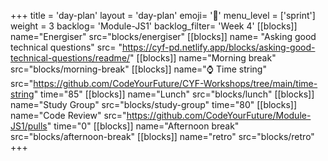 +++
title = 'day-plan'
layout = 'day-plan'
emoji= '📝'
menu_level = ['sprint']
weight = 3
backlog= 'Module-JS1'
backlog_filter= 'Week 4'
[[blocks]]
name="Energiser"
src="blocks/energiser"
[[blocks]]
name= "Asking good technical questions"
src= "https://cyf-pd.netlify.app/blocks/asking-good-technical-questions/readme/"
[[blocks]]
name="Morning break"
src="blocks/morning-break"
[[blocks]]
name="⌚ Time string"
src="https://github.com/CodeYourFuture/CYF-Workshops/tree/main/time-string"
time="85"
[[blocks]]
name="Lunch"
src="blocks/lunch"
[[blocks]]
name="Study Group"
src="blocks/study-group"
time="80"
[[blocks]]
name="Code Review"
src="https://github.com/CodeYourFuture/Module-JS1/pulls"
time="0"
[[blocks]]
name="Afternoon break"
src="blocks/afternoon-break"
[[blocks]]
name="retro"
src="blocks/retro"
+++
